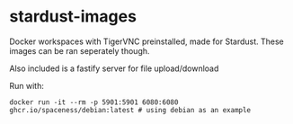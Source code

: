 # stardust-images

Docker workspaces with TigerVNC preinstalled, made for Stardust. These images can be ran seperately though.

Also included is a fastify server for file upload/download

Run with:
```
docker run -it --rm -p 5901:5901 6080:6080 ghcr.io/spaceness/debian:latest # using debian as an example
```
